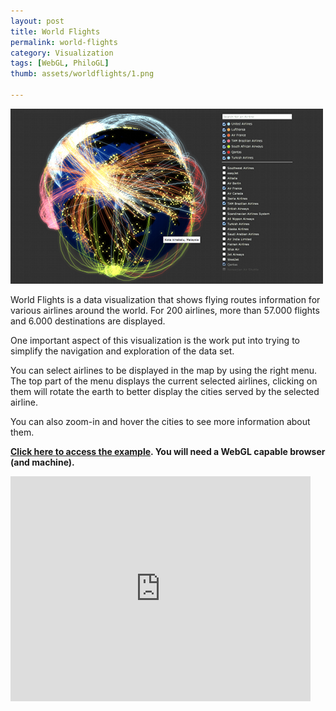 ```yaml
---
layout: post
title: World Flights
permalink: world-flights
category: Visualization
tags: [WebGL, PhiloGL]
thumb: assets/worldflights/1.png

---
```


![World Flights image](/assets/worldflights/1.png)


World Flights is a data visualization that shows flying routes
information for various airlines around the world. For 200 airlines,
more than 57.000 flights and 6.000 destinations are displayed.

One important aspect of this visualization is the work put into trying
to simplify the navigation and exploration of the data set.

You can select airlines to be displayed in the map by using the right
menu. The top part of the menu displays the current selected
airlines, clicking on them will rotate the earth to better display the
cities served by the selected airline.

You can also zoom-in and hover the cities to see more information about
them.


**[Click here to access the example](http://senchalabs.github.com/philogl/PhiloGL/examples/worldFlights/). You will need a WebGL capable
browser (and machine).**


<iframe width="480" height="360" src="http://www.youtube.com/embed/YIxplozKJZM?rel=0&amp;hd=1" frameborder="0">
</iframe>

